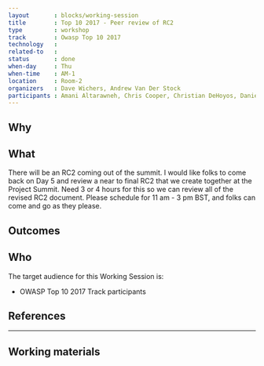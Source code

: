 ```yaml
---
layout       : blocks/working-session
title        : Top 10 2017 - Peer review of RC2
type         : workshop
track        : Owasp Top 10 2017
technology   :
related-to   :
status       : done
when-day     : Thu
when-time    : AM-1
location     : Room-2
organizers   : Dave Wichers, Andrew Van Der Stock
participants : Amani Altarawneh, Chris Cooper, Christian DeHoyos, Daniel Miessler, Erez Yalon, Jason Li, Jonas vanalderweireldt, Kevin Greene, Nuno Loureiro, Sandor Lenart, Tiago Mendo, Tiffany Long, Torsten Gigler, Josh Grossman 
---
```


## Why


## What

There will be an RC2 coming out of the summit. I would like folks to come back on Day 5 and review a near to final RC2 that we create together at the Project Summit. 
Need 3 or 4 hours for this so we can review all of the revised RC2 document. Please schedule for 11 am - 3 pm BST, and folks can come and go as they please.  

## Outcomes 



## Who

The target audience for this Working Session is:

 - OWASP Top 10 2017 Track participants

## References

--- 

## Working materials


